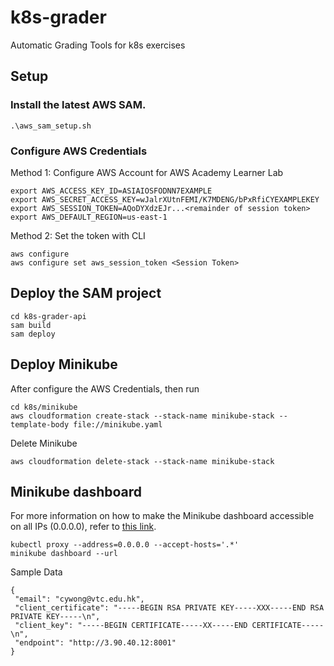 # k8s-grader
Automatic Grading Tools for k8s exercises


## Setup

### Install the latest AWS SAM.
```
.\aws_sam_setup.sh
```
### Configure AWS Credentials 
Method 1: Configure AWS Account for AWS Academy Learner Lab 
```
export AWS_ACCESS_KEY_ID=ASIAIOSFODNN7EXAMPLE
export AWS_SECRET_ACCESS_KEY=wJalrXUtnFEMI/K7MDENG/bPxRfiCYEXAMPLEKEY
export AWS_SESSION_TOKEN=AQoDYXdzEJr...<remainder of session token>
export AWS_DEFAULT_REGION=us-east-1
```
Method 2: Set the token with CLI
```
aws configure
aws configure set aws_session_token <Session Token>
```

## Deploy the SAM project
```
cd k8s-grader-api
sam build
sam deploy
```

## Deploy Minikube
After configure the AWS Credentials, then run
```
cd k8s/minikube
aws cloudformation create-stack --stack-name minikube-stack --template-body file://minikube.yaml
```
Delete Minikube
```
aws cloudformation delete-stack --stack-name minikube-stack
```


## Minikube dashboard
For more information on how to make the Minikube dashboard accessible on all IPs (0.0.0.0), refer to [this link](https://unix.stackexchange.com/questions/621369/how-can-i-make-the-minikube-dashboard-answer-on-all-ips-0-0-0-0).

```
kubectl proxy --address=0.0.0.0 --accept-hosts='.*'
minikube dashboard --url
```

Sample Data
```
{
 "email": "cywong@vtc.edu.hk",
 "client_certificate": "-----BEGIN RSA PRIVATE KEY-----XXX-----END RSA PRIVATE KEY-----\n",
 "client_key": "-----BEGIN CERTIFICATE-----XX-----END CERTIFICATE-----\n",
 "endpoint": "http://3.90.40.12:8001"
}
```
